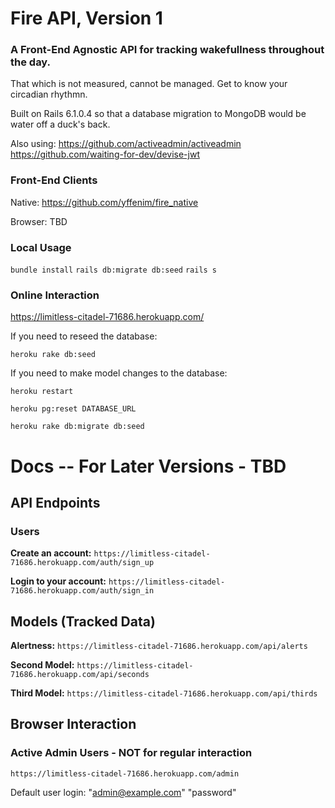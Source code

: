 # Fire API, Version 1

### A Front-End Agnostic API for tracking wakefullness throughout the day. 

That which is not measured, cannot be managed. Get to know your circadian rhythmn.

Built on Rails 6.1.0.4 so that a database migration to MongoDB would be water off a duck's back. 

Also using:
https://github.com/activeadmin/activeadmin
https://github.com/waiting-for-dev/devise-jwt

### Front-End Clients

Native: https://github.com/yffenim/fire_native

Browser: TBD

### Local Usage

`bundle install`
`rails db:migrate db:seed`
`rails s` 

### Online Interaction

https://limitless-citadel-71686.herokuapp.com/ 

If you need to reseed the database:

`heroku rake db:seed`

If you need to make model changes to the database:

`heroku restart`

`heroku pg:reset DATABASE_URL`

`heroku rake db:migrate db:seed`

# Docs -- For Later Versions - TBD

## API Endpoints

### Users

**Create an account:** `https://limitless-citadel-71686.herokuapp.com/auth/sign_up`

**Login to your account:** `https://limitless-citadel-71686.herokuapp.com/auth/sign_in`

## Models (Tracked Data)

**Alertness:** `https://limitless-citadel-71686.herokuapp.com/api/alerts`

**Second Model:** `https://limitless-citadel-71686.herokuapp.com/api/seconds`

**Third Model:** `https://limitless-citadel-71686.herokuapp.com/api/thirds`

## Browser Interaction

### Active Admin Users - NOT for regular interaction

`https://limitless-citadel-71686.herokuapp.com/admin`

Default user login: "admin@example.com" "password"
